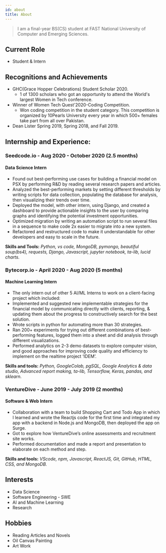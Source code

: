 ```yaml
---
id: about
title: About
---
```


> I am a final-year BS(CS) student at FAST National University of Computer and Emerging Sciences.

## Current Role

- Student & Intern

## Recognitions and Achievements

- GHC(Grace Hopper Celebrations) Student Scholar 2020.
  - 1 of 1300 scholars who got an opportunity to attend the World's largest Women in Tech conference.
- Winner of Women Tech Quest'2020-Coding Competition.
  - Won coding competition in the student category. This competition is organized by 10Pearls University every year in which 500+ females take part from all over Pakistan.
- Dean Lister Spring 2019, Spring 2018, and Fall 2019.

## Internship and Experience:

### Seedcode.io - Aug 2020 - October 2020 (2.5 months)
#### Data Science Intern

- Found out best-performing use cases for building a financial model on PSX by performing R&D by reading several research papers and articles.
- Analyzed the best-performing markets by setting different thresholds by writing scripts for data collection, populating the database for analysis, then visualizing their trends over time.
- Deployed the model, with other intern, using Django, and created a dashboard to provide actionable insights to the user by comparing graphs and identifying the potential investment opportunities.
- Optimized migration by writing an automation script to run several files in a sequence to make code 2x easier to migrate into a new system.
- Refactored and restructured code to make it understandable for other developers and easy to scale in the future.

**Skills and Tools:** *Python, vs code, MongoDB, pymongo, beautiful soup(bs4), requests, Django, Javascript, jupyter notebook, ta-lib, lucid charts.*


### Bytecorp.io - April 2020 - Aug 2020 (5 months)
#### Machine Learning Intern

- The only intern out of other 5 AI/ML Interns to work on a client-facing project which included:
- Implemented and suggested new implementable strategies for the financial model by communicating directly with clients, reporting, & updating them about the progress to constructively search for the best solution.
- Wrote scripts in python for automating more than 30 strategies.
- Ran 200+ experiments for trying out different combinations of best-performing features, logged them into a sheet and did analysis through different visualizations.
- Performed analytics on 2-3 demo datasets to explore computer vision, and good approaches for improving code quality and efficiency to implement on the realtime project ‘IDEM’.

**Skills and tools:** *Python, GoogleColab, pgSQL, Google Analytics & data studio, Advanced report making, ta-lib, Tensorflow, Keras, pandas, and sklearn.*


### VentureDive - June 2019 - July 2019 (2 months)
#### Software & Web Intern

- Collaboration with a team to build Shopping Cart and Todo App in which I learned and wrote the Reactjs code for the first time and integrated my app with a backend in Node.js and MongoDB, then deployed the app on Surge. 
- Got to explore how VentureDive’s online assessments and recruitment site works.
- Performed documentation and made a report and presentation to elaborate on each method and step.

**Skills and tools:** *VScode, npm, Javascript, ReactJS, Git, GitHub, HTML, CSS, and MongoDB.*


## Interests

- Data Science
- Software Engineering - SWE
- AI and Machine Learning
- Research

## Hobbies

- Reading Articles and Novels
- Oil Canvas Painting
- Art Work
